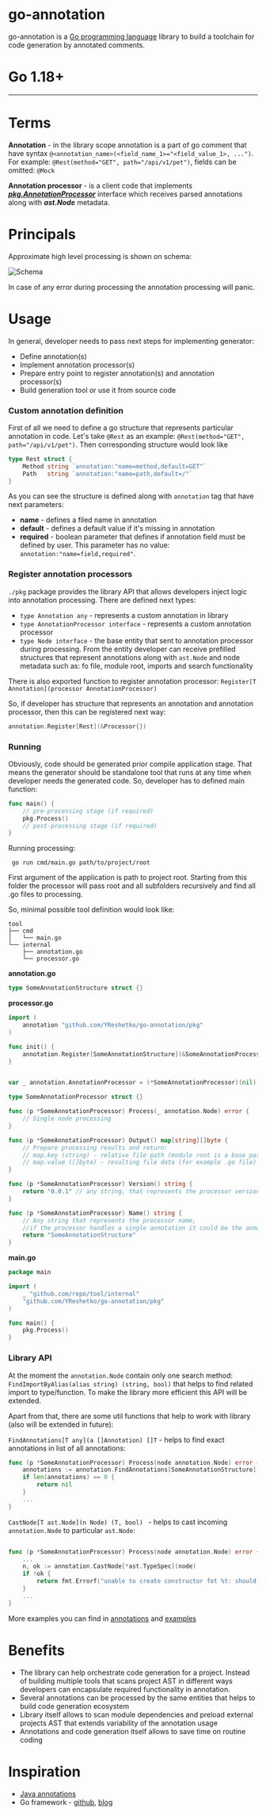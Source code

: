 # go-annotation
go-annotation is a [Go programming language](https://golang.org) library to build a toolchain for code generation by annotated comments. 

# Go 1.18+

---

# Terms
**Annotation** - in the library scope annotation is a part of go comment that have syntax `@<annotation_name>(<field_name_1>="<field_value_1>, ...")`. 
For example: `@Rest(method="GET", path="/api/v1/pet")`, fields can be omitted: `@Mock`

**Annotation processor** - is a client code that implements [_**pkg.AnnotationProcessor**_](https://github.com/YReshetko/go-annotation/blob/master/pkg/registry.go#L29) interface which receives parsed annotations along with _**ast.Node**_ metadata. 

# Principals
Approximate high level processing is shown on schema:

![Schema](./doc/schema.png)

In case of any error during processing the annotation processing will panic.

# Usage

In general, developer needs to pass next steps for implementing generator:

- Define annotation(s)
- Implement annotation processor(s)
- Prepare entry point to register annotation(s) and annotation processor(s)
- Build generation tool or use it from source code 

### Custom annotation definition

First of all we need to define a go structure that represents particular annotation in code. Let's take `@Rest` as an example:
`@Rest(method="GET", path="/api/v1/pet")`. Then corresponding structure would look like

```go
type Rest struct {
	Method string `annotation:"name=method,default=GET"`
	Path   string `annotation:"name=path,default=/"`
}
```
As you can see the structure is defined along with `annotation` tag that have next parameters:
- **name** - defines a filed name in annotation
- **default** - defines a default value if it's missing in annotation
- **required** - boolean parameter that defines if annotation field must be defined by user. This parameter has no value: `annotation:"name=field,required"`.

### Register annotation processors
`./pkg` package provides the library API that allows developers inject logic into annotation processing. There are defined next types:

- `type Annotation any` - represents a custom annotation in library
- `type AnnotationProcessor interface` - represents a custom annotation processor
- `type Node interface` - the base entity that sent to annotation processor during processing. From the entity developer can receive prefilled structures that represent annotations along with `ast.Node` and node metadata such as: fo file, module root, imports and search functionality 

There is also exported function to register annotation processor: `Register[T Annotation](processor AnnotationProcessor)`

So, if developer has structure that represents an annotation and annotation processor, then this can be registered next way:

```go
annotation.Register[Rest](&Processor{})
```

### Running 

Obviously, code should be generated prior compile application stage. That means the generator should be standalone tool that runs at any time when developer needs the generated code.
So, developer has to defined main function:

```go
func main() {
	// pre-processing stage (if required)
	pkg.Process()
	// post-processing stage (if required)
}
```

Running processing:
```shell
 go run cmd/main.go path/to/project/root
```

First argument of the application is path to project root. Starting from this folder the processor will pass root and all subfolders recursively and find all .go files to processing.

So, minimal possible tool definition would look like:
```
tool
├── cmd
│   └── main.go
└── internal
    ├── annotation.go
    └── processor.go
```

**annotation.go**
```go
type SomeAnnotationStructure struct {}
```

**processor.go**
```go
import (
	annotation "github.com/YReshetko/go-annotation/pkg"
)

func init() {
	annotation.Register[SomeAnnotationStructure](&SomeAnnotationProcessor{})
}


var _ annotation.AnnotationProcessor = (*SomeAnnotationProcessor)(nil)

type SomeAnnotationProcessor struct {}

func (p *SomeAnnotationProcessor) Process(_ annotation.Node) error {
    // Single node processing
}

func (p *SomeAnnotationProcessor) Output() map[string][]byte {
    // Prepare processing results and return:
    // map.key (string) - relative file path (module root is a base path) (for example: /internal/handler/rest.gen.go)
    // map.value ([]byte) - resulting file data (for example .go file)
}

func (p *SomeAnnotationProcessor) Version() string {
    return "0.0.1" // any string, that represents the processor version
}

func (p *SomeAnnotationProcessor) Name() string {
    // Any string that represents the processor name, 
    //if the processor handles a single annotation it could be the annotation name
    return "SomeAnnotationStructure" 
}
```

**main.go**
```go
package main

import (
	_ "github.com/repo/tool/internal" 
	"github.com/YReshetko/go-annotation/pkg"
)

func main() {
	pkg.Process()
}
```

### Library API
At the moment the `annotation.Node` contain only one search method: `FindImportByAlias(alias string) (string, bool)` that helps to find related import to type/function.
To make the library more efficient this API will be extended.

Apart from that, there are some util functions that help to work with library (also will be extended in future):

`FindAnnotations[T any](a []Annotation) []T` - helps to find exact annotations in list of all annotations:
```go
func (p *SomeAnnotationProcessor) Process(node annotation.Node) error {
	annotations := annotation.FindAnnotations[SomeAnnotationStructure](node.Annotations())
	if len(annotations) == 0 {
		return nil
	}
	...
}
```

`CastNode[T ast.Node](n Node) (T, bool) ` - helps to cast incoming `annotation.Node` to particular `ast.Node`:
```go

func (p *SomeAnnotationProcessor) Process(node annotation.Node) error {
    ...
    n, ok := annotation.CastNode[*ast.TypeSpec](node)
    if !ok {
        return fmt.Errorf("unable to create constructor fot %t: should be ast.TypeSpec", node.Node())
    }
	...
}

```

More examples you can find in [annotations](./annotations) and [examples](./examples)

# Benefits

- The library can help orchestrate code generation for a project. Instead of building multiple tools that scans project AST in different ways developers can encapsulate required functionality in annotation.
- Several annotations can be processed by the same entities that helps to build code generation ecosystem
- Library itself allows to scan module dependencies and preload external projects AST that extends variability of the annotation usage
- Annotations and code generation itself allows to save time on routine coding  

# Inspiration

- [Java annotations](https://en.wikipedia.org/wiki/Java_annotation)  
- Go framework - [github](https://github.com/MarcGrol/golangAnnotations), [blog](https://xebia.com/blog/the-use-of-annotations-boosts-our-productivity-in-golang/) 
